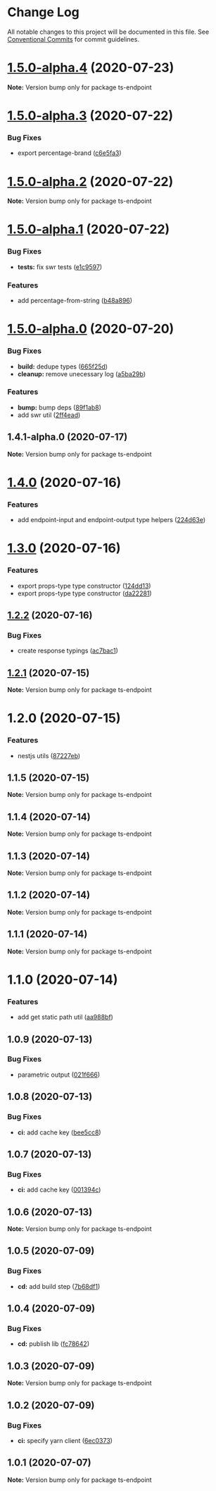 # Change Log

All notable changes to this project will be documented in this file.
See [Conventional Commits](https://conventionalcommits.org) for commit guidelines.

# [1.5.0-alpha.4](https://github.com/fes300/open-source/packages/ts-endpoint/compare/ts-endpoint@1.5.0-alpha.3...ts-endpoint@1.5.0-alpha.4) (2020-07-23)

**Note:** Version bump only for package ts-endpoint





# [1.5.0-alpha.3](https://github.com/fes300/open-source/packages/ts-endpoint/compare/ts-endpoint@1.5.0-alpha.2...ts-endpoint@1.5.0-alpha.3) (2020-07-22)


### Bug Fixes

* export percentage-brand ([c6e5fa3](https://github.com/fes300/open-source/packages/ts-endpoint/commit/c6e5fa3f86e4487a53866be08355f00faa8ec83c))





# [1.5.0-alpha.2](https://github.com/fes300/open-source/packages/ts-endpoint/compare/ts-endpoint@1.5.0-alpha.1...ts-endpoint@1.5.0-alpha.2) (2020-07-22)

**Note:** Version bump only for package ts-endpoint





# [1.5.0-alpha.1](https://github.com/fes300/open-source/packages/ts-endpoint/compare/ts-endpoint@1.5.0-alpha.0...ts-endpoint@1.5.0-alpha.1) (2020-07-22)


### Bug Fixes

* **tests:** fix swr tests ([e1c9597](https://github.com/fes300/open-source/packages/ts-endpoint/commit/e1c9597725574e670b2becbe3ca2c4e7df48e410))


### Features

* add percentage-from-string ([b48a896](https://github.com/fes300/open-source/packages/ts-endpoint/commit/b48a896b0fcb05fff2ab6c6159b0eb523d39742d))





# [1.5.0-alpha.0](https://github.com/fes300/open-source/packages/ts-endpoint/compare/ts-endpoint@1.4.1-alpha.0...ts-endpoint@1.5.0-alpha.0) (2020-07-20)


### Bug Fixes

* **build:** dedupe types ([665f25d](https://github.com/fes300/open-source/packages/ts-endpoint/commit/665f25dd1d338e858b59d456e00a57502bf3ec9b))
* **cleanup:** remove unecessary log ([a5ba29b](https://github.com/fes300/open-source/packages/ts-endpoint/commit/a5ba29b230e81dc9b4d56275b30997a97127b9b2))


### Features

* **bump:** bump deps ([89f1ab8](https://github.com/fes300/open-source/packages/ts-endpoint/commit/89f1ab8d17ae8b159c2442b91b36069b82df0132))
* add swr util ([2ff4ead](https://github.com/fes300/open-source/packages/ts-endpoint/commit/2ff4ead9a19dedc65fd1e880797a1bc3da3ab999))





## 1.4.1-alpha.0 (2020-07-17)

**Note:** Version bump only for package ts-endpoint





# [1.4.0](https://github.com/fes300/open-source/packages/ts-endpoint/compare/ts-endpoint@1.3.0...ts-endpoint@1.4.0) (2020-07-16)


### Features

* add endpoint-input and endpoint-output type helpers ([224d63e](https://github.com/fes300/open-source/packages/ts-endpoint/commit/224d63e7d6fe0140e20a3e3c2251c6df822aa01d))





# [1.3.0](https://github.com/fes300/open-source/packages/ts-endpoint/compare/ts-endpoint@1.2.2...ts-endpoint@1.3.0) (2020-07-16)


### Features

* export props-type type constructor ([124dd13](https://github.com/fes300/open-source/packages/ts-endpoint/commit/124dd13e972b8e4fb1e1f42402969fbf0af1570a))
* export props-type type constructor ([da22281](https://github.com/fes300/open-source/packages/ts-endpoint/commit/da22281a1c2bdfb34496fee48c55582d5c54dc53))





## [1.2.2](https://github.com/fes300/open-source/packages/ts-endpoint/compare/ts-endpoint@1.2.1...ts-endpoint@1.2.2) (2020-07-16)


### Bug Fixes

* create response typings ([ac7bac1](https://github.com/fes300/open-source/packages/ts-endpoint/commit/ac7bac1f9845211b6afba13d575d8607157f8e79))





## [1.2.1](https://github.com/fes300/open-source/packages/ts-endpoint/compare/ts-endpoint@1.2.0...ts-endpoint@1.2.1) (2020-07-15)

**Note:** Version bump only for package ts-endpoint





# 1.2.0 (2020-07-15)


### Features

* nestjs utils ([87227eb](https://github.com/fes300/open-source/packages/ts-endpoint/commit/87227eb28b636122fafc7109624e8c2f53446614))





## 1.1.5 (2020-07-15)

**Note:** Version bump only for package ts-endpoint





## 1.1.4 (2020-07-14)

**Note:** Version bump only for package ts-endpoint





## 1.1.3 (2020-07-14)

**Note:** Version bump only for package ts-endpoint





## 1.1.2 (2020-07-14)

**Note:** Version bump only for package ts-endpoint





## 1.1.1 (2020-07-14)

**Note:** Version bump only for package ts-endpoint





# 1.1.0 (2020-07-14)


### Features

* add get static path util ([aa988bf](https://github.com/fes300/open-source/packages/ts-endpoint/commit/aa988bf072d73529c0e86dbac58e504bd63935a3))





## 1.0.9 (2020-07-13)


### Bug Fixes

* parametric output ([021f666](https://github.com/fes300/open-source/packages/ts-endpoint/commit/021f6663fded775c70ecd2f0dba26b1b4db1ee44))





## 1.0.8 (2020-07-13)


### Bug Fixes

* **ci:** add cache key ([bee5cc8](https://github.com/fes300/open-source/packages/ts-endpoint/commit/bee5cc8175684933d920f61e4176b8eb6fb3251c))





## 1.0.7 (2020-07-13)


### Bug Fixes

* **ci:** add cache key ([001394c](https://github.com/fes300/open-source/packages/ts-endpoint/commit/001394c847adfe51e79ef39f81e14a305af2852e))





## 1.0.6 (2020-07-13)

**Note:** Version bump only for package ts-endpoint





## 1.0.5 (2020-07-09)


### Bug Fixes

* **cd:** add build step ([7b68df1](https://github.com/fes300/open-source/packages/ts-endpoint/commit/7b68df1a62dddcba63dfca715b162cb0476b9197))





## 1.0.4 (2020-07-09)


### Bug Fixes

* **cd:** publish lib ([fc78642](https://github.com/fes300/open-source/packages/ts-endpoint/commit/fc78642b4cb9dfd769840032e06e4a1ba8aea0e1))





## 1.0.3 (2020-07-09)

**Note:** Version bump only for package ts-endpoint





## 1.0.2 (2020-07-09)


### Bug Fixes

* **ci:** specify yarn client ([6ec0373](https://github.com/fes300/open-source/packages/ts-endpoint/commit/6ec03730ddf0bda28f60ad4ae444f37d72898b42))





## 1.0.1 (2020-07-07)

**Note:** Version bump only for package ts-endpoint
